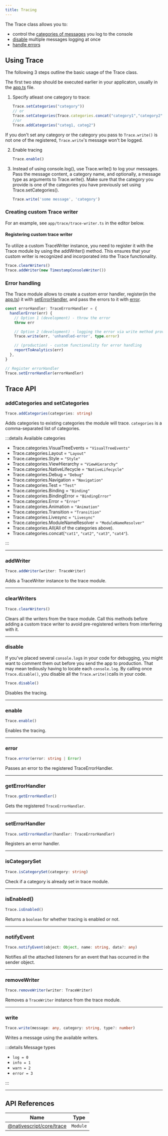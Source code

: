 ```yaml
---
title: Tracing
---
```


The Trace class allows you to:

- control the [categories of messages](#addcategories-and-setcategories) you log to the console
- [disable](#disable) multiple messages logging at once
- [handle errors](/guide/error-handling)

## Using Trace

The following 3 steps outline the basic usage of the Trace class.

The first two step should be executed earlier in your applicaton, usually in the [app.ts](/project-structure/src/main-js-ts) file.

1. Specify atleast one category to trace:

   ```ts
   Trace.setCategories("category"))
   // or
   Trace.setCategories(Trace.categories.concat("category1","category2"));
   //or
   Trace.addCategories("categ1, categ2")
   ```

If you don't set any category or the category you pass to `Trace.write()` is not one of the registered, `Trace.write`'s message won't be logged.

2. Enable tracing

   ```ts
   Trace.enable()
   ```

3. Instead of using console.log(), use Trace.write() to log your messages. Pass the message content, a category name, and optionally, a message type as arguments to Trace.write(). Make sure that the category you provide is one of the categories you have previously set using Trace.setCategories().

   ```ts
   Trace.write('some message', 'category')
   ```

### Creating custom Trace writer

For an example, see `app/trace/trace-writer.ts` in the editor below.

<!-- TODO: Add the example in a Preview -->

#### Registering custom trace writer

To utilize a custom TraceWriter instance, you need to register it with the Trace module by using the addWriter() method. This ensures that your custom writer is recognized and incorporated into the Trace functionality.

```ts
Trace.clearWriters()
Trace.addWriter(new TimestampConsoleWriter())
```

### Error handling

The Trace module allows to create a custom error handler, register(in the [app.ts](/project-structure/main-js-ts)) it with [setErrorHandler](#seterrorhandler), and pass the errors to it with [error](#error).

```ts
const errorHandler: TraceErrorHandler = {
  handlerError(err) {
    // Option 1 (development) - throw the error
    throw err

    // Option 2 (development) - logging the error via write method provided from trace module
    Trace.write(err, 'unhandled-error', type.error)

    // (production) - custom functionality for error handling
    reportToAnalytics(err)
  },
}

// Register errorHandler
Trace.setErrorHandler(errorHandler)
```

## Trace API

### addCategories and setCategories

```ts
Trace.addCategories(categories: string)
```

Adds categories to existing categories the module will trace.
`categories` is a comma-separated list of categories.

:::details Available categories

- Trace.categories.VisualTreeEvents = `"VisualTreeEvents"`
- Trace.categories.Layout = `"Layout"`
- Trace.categories.Style = `"Style"`
- Trace.categories.ViewHierarchy = `"ViewHierarchy"`
- Trace.categories.NativeLifecycle = `"NativeLifecycle"`
- Trace.categories.Debug = `"Debug"`
- Trace.categories.Navigation = `"Navigation"`
- Trace.categories.Test = `"Test"`
- Trace.categories.Binding = `"Binding"`
- Trace.categories.BindingError = `"BindingError"`
- Trace.categories.Error = `"Error"`
- Trace.categories.Animation = `"Animation"`
- Trace.categories.Transition = `"Transition"`
- Trace.categories.Livesync = `"Livesync"`
- Trace.categories.ModuleNameResolver = `"ModuleNameResolver"`
- Trace.categories.All(All of the categories above).
- Trace.categories.concat(`"cat1"`, `"cat2"`, `"cat3"`, `"cat4"`).

:::

---

### addWriter

```ts
Trace.addWriter(writer: TraceWriter)
```

Adds a TraceWriter instance to the trace module.

---

### clearWriters

```ts
Trace.clearWriters()
```

Clears all the writers from the trace module. Call this methods before adding a custom trace writer to avoid pre-registered writers from interfering with it.

---

### disable

If you've placed several `console.log`s in your code for debugging, you might want to comment them out before you send the app to production. That may mean tediously having to locate each `console.log`. By calling once `Trace.disable()`, you disable all the `Trace.write()`calls in your code.

```ts
Trace.disable()
```

Disables the tracing.

---

### enable

```ts
Trace.enable()
```

Enables the tracing.

---

### error

```ts
Trace.error(error: string | Error)
```

Passes an error to the registered TraceErrorHandler.

---

### getErrorHandler

```ts
Trace.getErrorHandler()
```

Gets the registered `TraceErrorHandler`.

---

### setErrorHandler

```ts
Trace.setErrorHandler(handler: TraceErrorHandler)
```

Registers an error handler.

---

### isCategorySet

```ts
Trace.isCategorySet(category: string)
```

Check if a category is already set in trace module.

---

### isEnabled()

```ts
Trace.isEnabled()
```

Returns a `boolean` for whether tracing is enabled or not.

---

### notifyEvent

```ts
Trace.notifyEvent(object: Object, name: string, data?: any)
```

Notifies all the attached listeners for an event that has occurred in the sender object.

---

### removeWriter

```ts
Trace.removeWriter(writer: TraceWriter)
```

Removes a `TraceWriter` instance from the trace module.

---

### write

```ts
Trace.write(message: any, category: string, type?: number)
```

Writes a message using the available writers.

:::details Message types

- `log = 0`
- `info = 1`
- `warn = 2`
- `error = 3`

:::

---

## API References

| Name                                                                                  | Type     |
| ------------------------------------------------------------------------------------- | -------- |
| [@nativescript/core/trace](https://docs.nativescript.org/api-reference/modules/trace) | `Module` |
